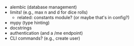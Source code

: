 * alembic (database management)
* limits! (e.g., max n and d for dice rolls)
  * related: constants module? (or maybe that's in config?)
* mypy (type hinting)
* docstrings
* authentication (and a /me endpoint)
* CLI commands? (e.g., create user)
